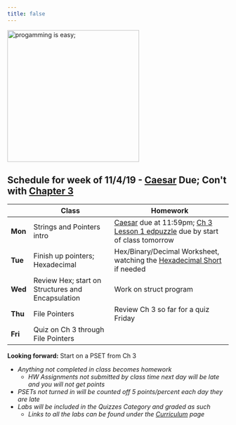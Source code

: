 ```yaml
---
title: false
---
```


<!-- # Hello, world! -->

<img src="https://i.pinimg.com/originals/de/f5/2f/def52fe41d695d8feebd2cdc194da929.png" alt="progamming is easy;" height="300">

## Schedule for week of 11/4/19 - [Caesar](https://docs.cs50.net/2019/ap/problems/caesar/caesar.html) Due; Con't with [Chapter 3](curriculum/3)

  |       |Class                  |Homework   |
  |-------|---------              |---------  |
  |**Mon**|Strings and Pointers intro|[Caesar](https://docs.cs50.net/2019/ap/problems/caesar/caesar.html) due at 11:59pm; [Ch 3 Lesson 1 edpuzzle](https://edpuzzle.com/assignments/5dc0586d59164740b29e0e3c/watch) due by start of class tomorrow|
  |**Tue**|Finish up pointers; Hexadecimal|Hex/Binary/Decimal Worksheet, watching the [Hexadecimal Short](https://www.youtube.com/watch?v=8okwMK6htKE) if needed|
  |**Wed**|Review Hex; start on Structures and Encapsulation|Work on struct program|
  |**Thu**|File Pointers          |Review Ch 3 so far for a quiz Friday|
  |**Fri**|Quiz on Ch 3 through File Pointers|           |

**Looking forward:** Start on a PSET from Ch 3

  - *Anything not completed in class becomes homework*
    - *HW Assignments not submitted by class time next day will be late and you will not get points*
  - *PSETs not turned in will be counted off 5 points/percent each day they are late*
  - *Labs will be included in the Quizzes Category and graded as such*
    - *Links to all the labs can be found under the [Curriculum](/curriculum/index.md) page*

<!-- This is CS50 AP, Harvard University's introduction to the intellectual enterprises of computer science and the art of programming for students in high school, which satisfies the College Board's AP CS Principles curriculum framework.

<iframe src="https://www.youtube.com/embed/tZxLMIk_SaY?playlist=GAB6Gm7pTTA"></iframe> -->
